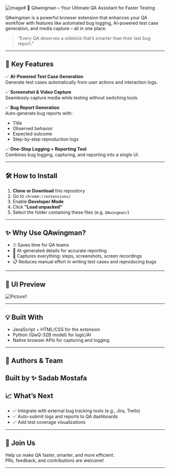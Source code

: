 ![image](https://github.com/user-attachments/assets/8c77a000-e555-48a0-96c1-c9c3008becac)# 🦾 QAwingman – Your Ultimate QA Assistant for Faster Testing

QAwingman is a powerful browser extension that enhances your QA workflow with features like automated bug logging, AI-powered test case generation, and media capture – all in one place.

> “Every QA deserves a sidekick that’s smarter than their last bug report.”

---

## 🚀 Key Features

✅ **AI-Powered Test Case Generation**  
Generate test cases automatically from user actions and interaction logs.

✅ **Screenshot & Video Capture**  
Seamlessly capture media while testing without switching tools.

✅ **Bug Report Generation**  
Auto-generate bug reports with:
- Title
- Observed behavior
- Expected outcome
- Step-by-step reproduction logs

✅ **One-Stop Logging + Reporting Tool**  
Combines bug logging, capturing, and reporting into a single UI.

---

## 🛠️ How to Install

1. **Clone or Download** this repository
2. Go to `chrome://extensions/`
3. Enable **Developer Mode**
4. Click **"Load unpacked"**
5. Select the folder containing these files (e.g. `QAwingman/`)

---

## ✨ Why Use QAwingman?

- ⏱ Saves time for QA teams
- 🧠 AI-generated details for accurate reporting
- 📸 Captures everything: steps, screenshots, screen recordings
- 📋 Reduces manual effort in writing test cases and reproducing bugs

---

## 📸 UI Preview
![Picture1](https://github.com/user-attachments/assets/42410258-63a1-4505-aff4-61e29036973e)

---

## 💡 Built With

- JavaScript + HTML/CSS for the extension
- Python (QwQ-32B model) for logic/AI
- Native browser APIs for capturing and logging

---

## 👥 Authors & Team

Built by
✨ Sadab Mostafa
---

## 📈 What’s Next

- ✅ Integrate with external bug tracking tools (e.g., Jira, Trello)
- ✅ Auto-submit logs and reports to QA dashboards
- ✅ Add test coverage visualizations

---

## 🤝 Join Us

Help us make QA faster, smarter, and more efficient.  
PRs, feedback, and contributions are welcome!

---

